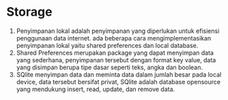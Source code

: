 # Storage

1. Penyimpanan lokal adalah penyimpanan yang diperlukan untuk efisiensi penggunaan data internet. ada beberapa cara mengimplementasikan penyimpanan lokal yaitu shared preferences dan local database.
2. Shared Preferences merupakan package yang dapat menyimpan data yang sederhana, penyimpanan tersebut dengan format key value, data yang disimpan berupa tipe dasar seperti teks, angka dan boolean.
3. SQlite menyimpan data dan meminta data dalam jumlah besar pada local device, data tersebut bersifat privat, SQlite adalah database opensource yang mendukung insert, read, update, dan remove data.